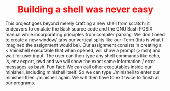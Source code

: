 <h1 align="center"><font color="red">Building a shell was never easy</font></h1>
This project goes beyond merely crafting a new shell from scratch; it endeavors to emulate the Bash source code and the GNU Bash POSIX manual while incorporating principles from compiler parsing.
 We don't need to create a new window/ tabs our vertical splits like our iTerm (this is what I imagined the assignment would be).
 Our assignment consists in creating a <./minishell executable that when opened, will show a prompt (>msh) and wait for user input.
 The user can then type any shell commands like echo, ls, env export, pwd and we will show the exact same information / error messages as bash.
 Fun fact: We can call other executables inside our minishell, including minishell itself. So we can type ./minishell to enter our minishell then ./minishell again.
 We will then have to exit twice to finish all our programs.
